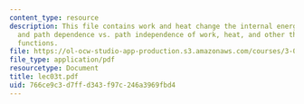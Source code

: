 ```yaml
---
content_type: resource
description: This file contains work and heat change the internal energy of a system
  and path dependence vs. path independence of work, heat, and other thermodynamic
  functions.
file: https://ol-ocw-studio-app-production.s3.amazonaws.com/courses/3-012-fundamentals-of-materials-science-fall-2005/766ce9c3d7ffd343f97c246a3969fbd4_lec03t.pdf
file_type: application/pdf
resourcetype: Document
title: lec03t.pdf
uid: 766ce9c3-d7ff-d343-f97c-246a3969fbd4
---
```


